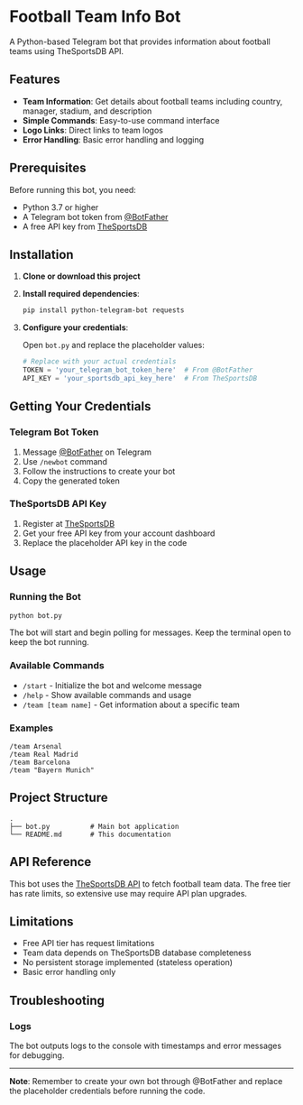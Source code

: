 # Football Team Info Bot

A Python-based Telegram bot that provides information about football teams using TheSportsDB API.

## Features

- **Team Information**: Get details about football teams including country, manager, stadium, and description
- **Simple Commands**: Easy-to-use command interface
- **Logo Links**: Direct links to team logos
- **Error Handling**: Basic error handling and logging

## Prerequisites

Before running this bot, you need:

- Python 3.7 or higher
- A Telegram bot token from [@BotFather](https://t.me/BotFather)
- A free API key from [TheSportsDB](https://www.thesportsdb.com/)

## Installation

1. **Clone or download this project**

2. **Install required dependencies**:
   ```bash
   pip install python-telegram-bot requests
   ```

3. **Configure your credentials**:
   
   Open `bot.py` and replace the placeholder values:
   
   ```python
   # Replace with your actual credentials
   TOKEN = 'your_telegram_bot_token_here'  # From @BotFather
   API_KEY = 'your_sportsdb_api_key_here'  # From TheSportsDB
   ```

## Getting Your Credentials

### Telegram Bot Token
1. Message [@BotFather](https://t.me/BotFather) on Telegram
2. Use `/newbot` command
3. Follow the instructions to create your bot
4. Copy the generated token

### TheSportsDB API Key
1. Register at [TheSportsDB](https://www.thesportsdb.com/)
2. Get your free API key from your account dashboard
3. Replace the placeholder API key in the code

## Usage

### Running the Bot
```bash
python bot.py
```

The bot will start and begin polling for messages. Keep the terminal open to keep the bot running.

### Available Commands
- `/start` - Initialize the bot and welcome message
- `/help` - Show available commands and usage
- `/team [team name]` - Get information about a specific team

### Examples
```
/team Arsenal
/team Real Madrid
/team Barcelona
/team "Bayern Munich"
```

## Project Structure

```
.
├── bot.py          # Main bot application
└── README.md       # This documentation
```

## API Reference

This bot uses the [TheSportsDB API](https://www.thesportsdb.com/) to fetch football team data. The free tier has rate limits, so extensive use may require API plan upgrades.

## Limitations

- Free API tier has request limitations
- Team data depends on TheSportsDB database completeness
- No persistent storage implemented (stateless operation)
- Basic error handling only

## Troubleshooting

### Logs
The bot outputs logs to the console with timestamps and error messages for debugging.



---

**Note**: Remember to create your own bot through @BotFather and replace the placeholder credentials before running the code.
